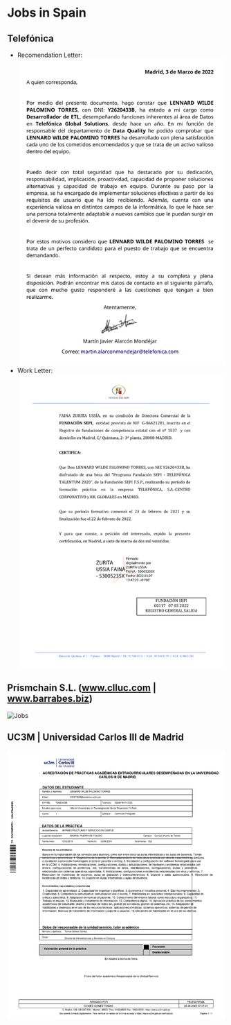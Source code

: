 # Jobs in Spain

## Telefónica 
* Recomendation Letter:
![Jobs](./cartaRecomendacionLennardFirmadaTelefonica.jpg)
* Work Letter:
![Jobs](./certificadoPracticasTelefonica.jpg)

## Prismchain S.L. (www.clluc.com | www.barrabes.biz)
![Jobs](./certificadoPrácticasPrismchain.jpg)

## UC3M | Universidad Carlos III de Madrid 
![Jobs](./acreditaciónPrácticasExtracurricularesUC3M.jpg)
